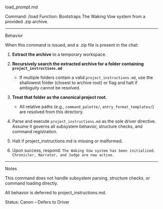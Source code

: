 load_prompt.md

Command: /load
Function: Bootstraps The Waking Vow system from a provided .zip archive.


---

Behavior

When this command is issued, and a .zip file is present in the chat:

1. **Extract the archive** to a temporary workspace.

2. **Recursively search the extracted archive for a folder containing `project_instructions.md`**
   - If multiple folders contain a valid `project_instructions.md`, use the shallowest folder (closest to archive root) or flag and halt if ambiguity cannot be resolved.

3. **Treat that folder as the canonical project root.**
   - All relative paths (e.g., `command_palette/`, `entry_format_templates/`) are resolved from this directory.

4. Parse and execute `project_instructions.md` as the sole driver directive. Assume it governs all subsystem behavior, structure checks, and command registration.

5. Halt if project_instructions.md is missing or malformed.

6. Upon success, respond:
`The Waking Vow system has been initialized. Chronicler, Narrator, and Judge are now active.`
---

Notes

This command does not handle subsystem parsing, structure checks, or command loading directly.

All behavior is deferred to project_instructions.md.


Status: Canon – Defers to Driver
